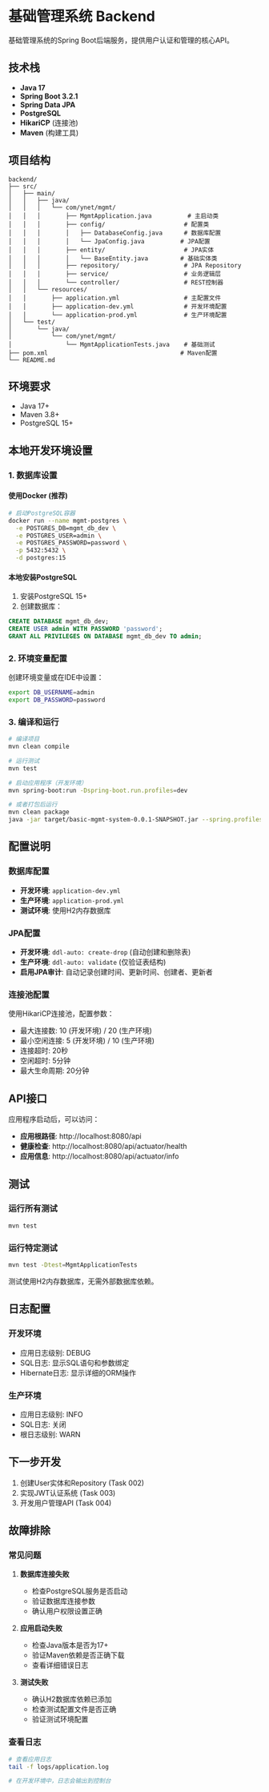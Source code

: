 # 基础管理系统 Backend

基础管理系统的Spring Boot后端服务，提供用户认证和管理的核心API。

## 技术栈

- **Java 17**
- **Spring Boot 3.2.1**
- **Spring Data JPA**
- **PostgreSQL**
- **HikariCP** (连接池)
- **Maven** (构建工具)

## 项目结构

```
backend/
├── src/
│   ├── main/
│   │   ├── java/
│   │   │   └── com/ynet/mgmt/
│   │   │       ├── MgmtApplication.java          # 主启动类
│   │   │       ├── config/                      # 配置类
│   │   │       │   ├── DatabaseConfig.java      # 数据库配置
│   │   │       │   └── JpaConfig.java          # JPA配置
│   │   │       ├── entity/                      # JPA实体
│   │   │       │   └── BaseEntity.java         # 基础实体类
│   │   │       ├── repository/                  # JPA Repository
│   │   │       ├── service/                     # 业务逻辑层
│   │   │       └── controller/                  # REST控制器
│   │   └── resources/
│   │       ├── application.yml                  # 主配置文件
│   │       ├── application-dev.yml              # 开发环境配置
│   │       └── application-prod.yml             # 生产环境配置
│   └── test/
│       └── java/
│           └── com/ynet/mgmt/
│               └── MgmtApplicationTests.java    # 基础测试
├── pom.xml                                     # Maven配置
└── README.md
```

## 环境要求

- Java 17+
- Maven 3.8+
- PostgreSQL 15+

## 本地开发环境设置

### 1. 数据库设置

#### 使用Docker (推荐)

```bash
# 启动PostgreSQL容器
docker run --name mgmt-postgres \
  -e POSTGRES_DB=mgmt_db_dev \
  -e POSTGRES_USER=admin \
  -e POSTGRES_PASSWORD=password \
  -p 5432:5432 \
  -d postgres:15
```

#### 本地安装PostgreSQL

1. 安装PostgreSQL 15+
2. 创建数据库：
```sql
CREATE DATABASE mgmt_db_dev;
CREATE USER admin WITH PASSWORD 'password';
GRANT ALL PRIVILEGES ON DATABASE mgmt_db_dev TO admin;
```

### 2. 环境变量配置

创建环境变量或在IDE中设置：

```bash
export DB_USERNAME=admin
export DB_PASSWORD=password
```

### 3. 编译和运行

```bash
# 编译项目
mvn clean compile

# 运行测试
mvn test

# 启动应用程序（开发环境）
mvn spring-boot:run -Dspring-boot.run.profiles=dev

# 或者打包后运行
mvn clean package
java -jar target/basic-mgmt-system-0.0.1-SNAPSHOT.jar --spring.profiles.active=dev
```

## 配置说明

### 数据库配置

- **开发环境**: `application-dev.yml`
- **生产环境**: `application-prod.yml`
- **测试环境**: 使用H2内存数据库

### JPA配置

- **开发环境**: `ddl-auto: create-drop` (自动创建和删除表)
- **生产环境**: `ddl-auto: validate` (仅验证表结构)
- **启用JPA审计**: 自动记录创建时间、更新时间、创建者、更新者

### 连接池配置

使用HikariCP连接池，配置参数：
- 最大连接数: 10 (开发环境) / 20 (生产环境)
- 最小空闲连接: 5 (开发环境) / 10 (生产环境)
- 连接超时: 20秒
- 空闲超时: 5分钟
- 最大生命周期: 20分钟

## API接口

应用程序启动后，可以访问：

- **应用根路径**: http://localhost:8080/api
- **健康检查**: http://localhost:8080/api/actuator/health
- **应用信息**: http://localhost:8080/api/actuator/info

## 测试

### 运行所有测试
```bash
mvn test
```

### 运行特定测试
```bash
mvn test -Dtest=MgmtApplicationTests
```

测试使用H2内存数据库，无需外部数据库依赖。

## 日志配置

### 开发环境
- 应用日志级别: DEBUG
- SQL日志: 显示SQL语句和参数绑定
- Hibernate日志: 显示详细的ORM操作

### 生产环境
- 应用日志级别: INFO
- SQL日志: 关闭
- 根日志级别: WARN

## 下一步开发

1. 创建User实体和Repository (Task 002)
2. 实现JWT认证系统 (Task 003)
3. 开发用户管理API (Task 004)

## 故障排除

### 常见问题

1. **数据库连接失败**
   - 检查PostgreSQL服务是否启动
   - 验证数据库连接参数
   - 确认用户权限设置正确

2. **应用启动失败**
   - 检查Java版本是否为17+
   - 验证Maven依赖是否正确下载
   - 查看详细错误日志

3. **测试失败**
   - 确认H2数据库依赖已添加
   - 检查测试配置文件是否正确
   - 验证测试环境配置

### 查看日志

```bash
# 查看应用日志
tail -f logs/application.log

# 在开发环境中，日志会输出到控制台
```